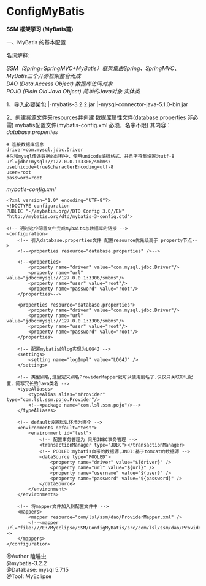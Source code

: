# ConfigMyBatis

**SSM 框架学习 (MyBatis篇)**

一、MyBatis 的基本配置

名词解释:

*SSM（Spring+SpringMVC+MyBatis）框架集由Spring、SpringMVC、MyBatis三个开源框架整合而成*   
*DAO (Data Access Object) 数据库访问对象*    
*POJO (Plain Old Java Object) 简单的Java对象 实体类*	   
   
    
1、导入必要架包
|-mybatis-3.2.2.jar
|-mysql-connector-java-5.1.0-bin.jar
   
2、创建资源文件夹resources并创建 数据库属性文件(database.properties 非必需) mybatis配置文件(mybatis-config.xml 必须，名字不限) 其内容：
*database.properties*
```
# 连接数据库信息
driver=com.mysql.jdbc.Driver
#在和mysql传递数据的过程中，使用unicode编码格式，并且字符集设置为utf-8
url=jdbc:mysql://127.0.0.1:3306/smbms?useUnicode=true&characterEncoding=utf-8
user=root
password=root 
```
*mybatis-config.xml*
```
<?xml version="1.0" encoding="UTF-8"?>
<!DOCTYPE configuration
PUBLIC "-//mybatis.org//DTD Config 3.0//EN"
"http://mybatis.org/dtd/mybatis-3-config.dtd">

<!-- 通过这个配置文件完成mybaits与数据库的链接 -->
<configuration>
	<!-- 引入database.properties文件 配置resource优先级高于 property节点-->
	<!--<properties resource="database.properties" />-->
	
	<!--<properties>
		<property name="driver" value="com.mysql.jdbc.Driver"/>
		<property name="url" value="jdbc:mysql://127.0.0.1:3306/smbms"/>
		<property name="user" value="root"/>
		<property name="password" value="root"/>	
	</properties>-->
	
	<properties resource="database.properties">
		<property name="driver" value="com.mysql.jdbc.Driver"/>
		<property name="url" value="jdbc:mysql://127.0.0.1:3306/smbms"/>
		<property name="user" value="root"/>
		<property name="password" value="root"/>	
	</properties>
	
	<!-- 配置mybatis的log实现为LOG4J -->
	<settings>
		<setting name="logImpl" value="LOG4J" />
	</settings>
	
	<!-- 类型别名,这里定义别名ProviderMapper就可以使用别名了.仅仅只关联XML配置，简写冗长的Java类名 -->
	<typeAliases>
		<typeAlias alias="mProvider" type="com.lsl.ssm.pojo.Provider"/>
		<!--<package name="com.lsl.ssm.pojo"/>-->
	</typeAliases>

	<!-- default设置默认环境为哪个 -->
	<environments default="test">		
		<environment id="test">
			<!-- 配置事务管理为 采用JDBC事务管理 -->
			<transactionManager type="JDBC"></transactionManager>
			<!-- POOLED:mybatis自带的数据源,JNDI:基于tomcat的数据源 -->
			<dataSource type="POOLED">
				<property name="driver" value="${driver}" />
				<property name="url" value="${url}" />
				<property name="username" value="${user}" />
				<property name="password" value="${password}" />
			</dataSource>
		</environment>
	</environments>

	<!-- 将mapper文件加入到配置文件中 -->
	<mappers>
		<mapper resource="com/lsl/ssm/dao/ProviderMapper.xml" />
		<!--<mapper url="file:///E:/Myeclipse/SSM/ConfigMyBatis/src/com/lsl/ssm/dao/ProviderMapper.xml"/>-->
	</mappers>
</configuration>
```



@Author 瞌睡虫   
@mybatis-3.2.2   
@Database: mysql 5.7.15   
@Tool: MyEclipse
